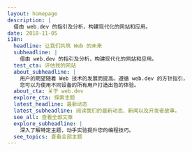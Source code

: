 ```yaml
---
layout: homepage
description: |
  借由 web.dev 的指引及分析，构建现代化的网站和应用。
date: 2018-11-05
i18n:
  headline: 让我们共筑 Web 的未来
  subheadline: |
    借由 web.dev 的指引及分析，构建现代化的网站和应用。
  test_cta: 评估我的网站
  about_subheadline: |
    用户的期望随着 Web 技术的发展而提高。遵循 web.dev 的方针指引，
    您可以为使用不同设备的所有用户打造出色的体验。
  about_cta: 关于 web.dev
  explore_cta: 探索主题
  latest_headline: 最新动态
  latest_subheadline: 阅读我们的最新动态、新闻以及开发者故事。
  see_all: 查看全部文章
  explore_subheadline: |
    深入了解特定主题，动手实验提升您的编程技巧。
  see_topics: 查看全部主题
---
```

